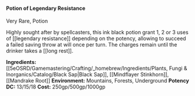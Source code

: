 #### Potion of Legendary Resistance
Very Rare, Potion

Highly sought after by spellcasters, this ink black potion grant 1, 2 or 3 uses of [[legendary resistance]] depending on the potency, allowing to succeed a failed saving throw at will once per turn. The charges remain until the drinker takes a [[long rest]].

**Ingredients:** [[5eOSRD/Gamemastering/Crafting/_homebrew/Ingredients/Plants, Fungi & Inorganics/Catalog/Black Sap|Black Sap]], [[Mindflayer Stinkhorn]], [[Mandrake Root]]
**Environment:** Mountains, Forests, Underground
**Potency DC:** 13/15/18
**Cost:** 250gp/500gp/1000gp
